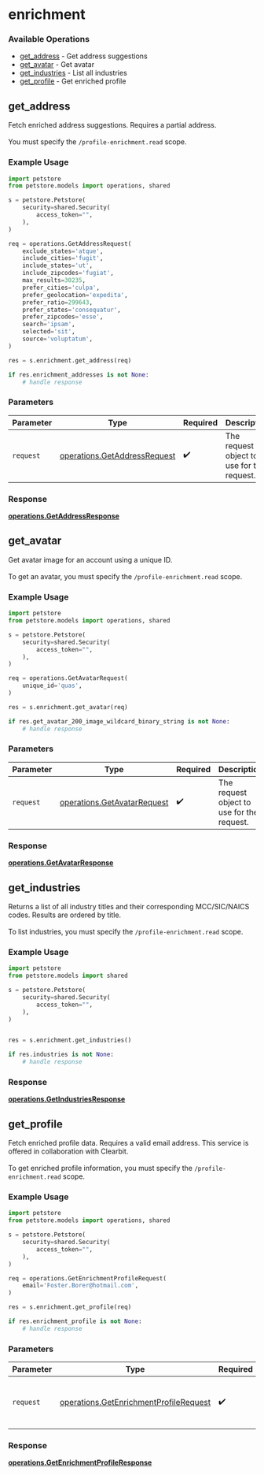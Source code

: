 # enrichment

### Available Operations

* [get_address](#get_address) - Get address suggestions
* [get_avatar](#get_avatar) - Get avatar
* [get_industries](#get_industries) - List all industries
* [get_profile](#get_profile) - Get enriched profile

## get_address

Fetch enriched address suggestions. Requires a partial address. 
<br><br> You must specify the `/profile-enrichment.read` scope.


### Example Usage

```python
import petstore
from petstore.models import operations, shared

s = petstore.Petstore(
    security=shared.Security(
        access_token="",
    ),
)

req = operations.GetAddressRequest(
    exclude_states='atque',
    include_cities='fugit',
    include_states='ut',
    include_zipcodes='fugiat',
    max_results=30235,
    prefer_cities='culpa',
    prefer_geolocation='expedita',
    prefer_ratio=299643,
    prefer_states='consequatur',
    prefer_zipcodes='esse',
    search='ipsam',
    selected='sit',
    source='voluptatum',
)

res = s.enrichment.get_address(req)

if res.enrichment_addresses is not None:
    # handle response
```

### Parameters

| Parameter                                                                    | Type                                                                         | Required                                                                     | Description                                                                  |
| ---------------------------------------------------------------------------- | ---------------------------------------------------------------------------- | ---------------------------------------------------------------------------- | ---------------------------------------------------------------------------- |
| `request`                                                                    | [operations.GetAddressRequest](../../models/operations/getaddressrequest.md) | :heavy_check_mark:                                                           | The request object to use for the request.                                   |


### Response

**[operations.GetAddressResponse](../../models/operations/getaddressresponse.md)**


## get_avatar

Get avatar image for an account using a unique ID.
<br><br> To get an avatar, you must specify the `/profile-enrichment.read` scope.


### Example Usage

```python
import petstore
from petstore.models import operations, shared

s = petstore.Petstore(
    security=shared.Security(
        access_token="",
    ),
)

req = operations.GetAvatarRequest(
    unique_id='quas',
)

res = s.enrichment.get_avatar(req)

if res.get_avatar_200_image_wildcard_binary_string is not None:
    # handle response
```

### Parameters

| Parameter                                                                  | Type                                                                       | Required                                                                   | Description                                                                |
| -------------------------------------------------------------------------- | -------------------------------------------------------------------------- | -------------------------------------------------------------------------- | -------------------------------------------------------------------------- |
| `request`                                                                  | [operations.GetAvatarRequest](../../models/operations/getavatarrequest.md) | :heavy_check_mark:                                                         | The request object to use for the request.                                 |


### Response

**[operations.GetAvatarResponse](../../models/operations/getavatarresponse.md)**


## get_industries

Returns a list of all industry titles and their corresponding MCC/SIC/NAICS codes. Results are ordered by title.
<br><br> To list industries, you must specify the `/profile-enrichment.read` scope.


### Example Usage

```python
import petstore
from petstore.models import shared

s = petstore.Petstore(
    security=shared.Security(
        access_token="",
    ),
)


res = s.enrichment.get_industries()

if res.industries is not None:
    # handle response
```


### Response

**[operations.GetIndustriesResponse](../../models/operations/getindustriesresponse.md)**


## get_profile

Fetch enriched profile data. Requires a valid email address. This service is offered in collaboration with Clearbit.
<br><br> To get enriched profile information, you must specify the `/profile-enrichment.read` scope.


### Example Usage

```python
import petstore
from petstore.models import operations, shared

s = petstore.Petstore(
    security=shared.Security(
        access_token="",
    ),
)

req = operations.GetEnrichmentProfileRequest(
    email='Foster.Borer@hotmail.com',
)

res = s.enrichment.get_profile(req)

if res.enrichment_profile is not None:
    # handle response
```

### Parameters

| Parameter                                                                                        | Type                                                                                             | Required                                                                                         | Description                                                                                      |
| ------------------------------------------------------------------------------------------------ | ------------------------------------------------------------------------------------------------ | ------------------------------------------------------------------------------------------------ | ------------------------------------------------------------------------------------------------ |
| `request`                                                                                        | [operations.GetEnrichmentProfileRequest](../../models/operations/getenrichmentprofilerequest.md) | :heavy_check_mark:                                                                               | The request object to use for the request.                                                       |


### Response

**[operations.GetEnrichmentProfileResponse](../../models/operations/getenrichmentprofileresponse.md)**

